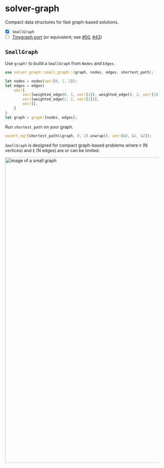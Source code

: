 # solver-graph

Compact data structures for fast graph-based solutions.

- [x] `SmallGraph`
- [ ] [Tinygraph port](https://github.com/cnpryer/solver/issues/57) (or equivalent; see [#50](https://github.com/cnpryer/solver/issues/50), [#43](https://github.com/cnpryer/solver/issues/43))

## `SmallGraph`

Use `graph!` to build a `SmallGraph` from `Nodes` and `Edges`.

```rust
use solver_graph::small_graph::{graph, nodes, edges, shortest_path};

let nodes = nodes(vec![0, 1, 2]);
let edges = edges(
    vec![
        vec![weighted_edge(0, 1, vec![1]), weighted_edge(0, 2, vec![10])],
        vec![weighted_edge(1, 2, vec![1])],
        vec![],
    ]
)
let graph = graph![nodes, edges];
```

Run `shortest_path` on your graph.

```rust
assert_eq!(shortest_path(&graph, 0, 2).unwrap(), vec![&0, &1, &2]);
```

`SmallGraph` is designed for compact graph-based problems where `V` (N vertices) and `E` (N edges) are or can be limited.

<img src="https://github.com/cnpryer/solver/blob/master/crates/solver-graph/img/small-graph.png" alt="image of a small graph" width="1000" text-align = "center" />
